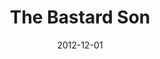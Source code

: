 ---
layout: message
category: message
series: "The Awaited Son"
title: "The Bastard Son"
date: 2012-12-01
audio-description: "Brian Tome talks about how unexpected Jesus was when he came into the world."
audio: "http://www.crossroads.net/players/media/hq/awaitedson02.mp3"
audio-title: "The Bastard Son"
audio-duration: "49:52"
program-description: "Program - WK2 Awaited Son"
program: "http://www.crossroads.net/players/media/hq/12_1-2_12Program_LO.pdf"
program-title: "The Bastard Son"
video-description: "Brian Tome talks about how unexpected Jesus was when he came into the world."
video-title: "The Bastard Son"
video: "https://s3.amazonaws.com/crossroadsvideomessages/awaitedson02.mp4"
video-poster: "https://www.crossroads.net/uploadedfiles/awaitedson02.jpg"
---